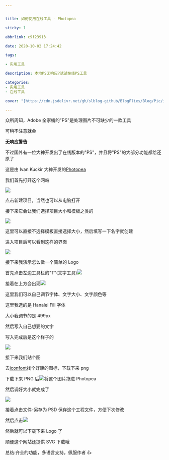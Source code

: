 ```yaml
---


title: 如何使用在线工具 - Photopea

sticky: 1

abbrlink: c9f23913

date: 2020-10-02 17:24:42

tags:

- 实用工具

description: 本地PS无响应?试试在线PS工具

categories:
- 实用工具
- 在线工具

cover: "[https://cdn.jsdelivr.net/gh/slblog-github/BlogFlies/Blog/Pic/image-20201002175504855.png](https://cdn.jsdelivr.net/gh/slblog-github/BlogFlies/Blog/Pic/image-20201002175504855.png)"

---
```


众所周知，Adobe 全家桶的"PS"是处理图片不可缺少的一款工具

可稍不注意就会

**无响应警告**

不过国外有一位大神开发出了在线版本的"PS"，并且将"PS"的大部分功能都给还原了

这是由 Ivan Kuckir 大神开发的[Photopea](https://www.photopea.com/)

我们首先打开这个网站

![](https://cdn.jsdelivr.net/gh/slblog-github/BlogFlies/Blog/Pic/image-20201002173033869.png#alt=image-20201002173033869)

点击新建项目，当然也可以从电脑打开

接下来它会让我们选择项目大小和模板之类的

![](https://cdn.jsdelivr.net/gh/slblog-github/BlogFlies/Blog/Pic/image-20201002173225825.png#alt=image-20201002173225825)

这里可以直接不选择模板直接选择大小，然后填写一下名字就创建

进入项目后可以看到这样的界面

![](https://cdn.jsdelivr.net/gh/slblog-github/BlogFlies/Blog/Pic/image-20201002173336634.png#alt=image-20201002173336634)

接下来我演示怎么做一个简单的 Logo

首先点击左边工具栏的"T"(文字工具)![](https://cdn.jsdelivr.net/gh/slblog-github/BlogFlies/Blog/Pic/image-20201002173419179.png#alt=image-20201002173419179)

接着在上方会出现![](https://cdn.jsdelivr.net/gh/slblog-github/BlogFlies/Blog/Pic/image-20201002173450316.png#alt=image-20201002173450316)

这里我们可以自己调节字体、文字大小、文字颜色等

这里我选的是 Hanalei Fill 字体

大小我调节的是 499px

然后写入自己想要的文字

写入完成后是这个样子的

![](https://cdn.jsdelivr.net/gh/slblog-github/BlogFlies/Blog/Pic/image-20201002174430487.png#alt=image-20201002174430487)

接下来我们贴个图

去[iconfont](https://iconfont.cn)找个好康的图标，下载下来 png

下载下来 PNG 后![](https://cdn.jsdelivr.net/gh/slblog-github/BlogFlies/Blog/Pic/image-20201002174611722.png#alt=)将这个图片拖进 Photopea

然后调好大小就完成了

![](https://cdn.jsdelivr.net/gh/slblog-github/BlogFlies/Blog/Pic/image-20201002174652493.png#alt=image-20201002174652493)

接着点击文件-另存为 PSD 保存这个工程文件，方便下次修改

然后点击![](https://cdn.jsdelivr.net/gh/slblog-github/BlogFlies/Blog/Pic/image-20201002174746827.png#alt=image-20201002174746827)

然后就可以下载下来 Logo 了

顺便这个网站还提供 SVG 下载哦

总结:齐全的功能，多语言支持，佩服作者 👍
